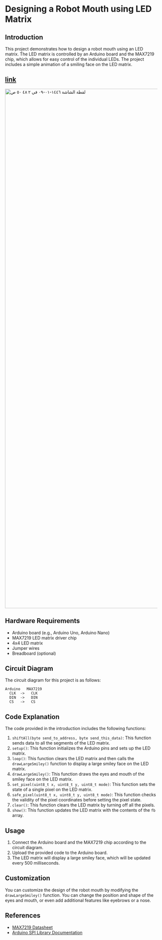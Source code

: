 # Designing a Robot Mouth using LED Matrix

## Introduction
This project demonstrates how to design a robot mouth using an LED matrix. The LED matrix is controlled by an Arduino board and the MAX7219 chip, which allows for easy control of the individual LEDs. The project includes a simple animation of a smiling face on the LED matrix.

## [link](https://wokwi.com/projects/403456819190881281)

<img width="1710" alt="‏لقطة الشاشة ١٤٤٦-٠١-٠٩ في ٢ ٤٨ ٥٠ ص" src="https://github.com/user-attachments/assets/8a63f355-b982-44ea-b13d-4c5de099b2e8">


## Hardware Requirements
- Arduino board (e.g., Arduino Uno, Arduino Nano)
- MAX7219 LED matrix driver chip
- 4x4 LED matrix
- Jumper wires
- Breadboard (optional)

## Circuit Diagram
The circuit diagram for this project is as follows:

```
Arduino   MAX7219
  CLK  ->   CLK
  DIN  ->   DIN
  CS   ->   CS
```
## Code Explanation
The code provided in the introduction includes the following functions:

1. `shiftAll(byte send_to_address, byte send_this_data)`: This function sends data to all the segments of the LED matrix.
2. `setup()`: This function initializes the Arduino pins and sets up the LED matrix.
3. `loop()`: This function clears the LED matrix and then calls the `drawLargeSmiley()` function to display a large smiley face on the LED matrix.
4. `drawLargeSmiley()`: This function draws the eyes and mouth of the smiley face on the LED matrix.
5. `set_pixel(uint8_t x, uint8_t y, uint8_t mode)`: This function sets the state of a single pixel on the LED matrix.
6. `safe_pixel(uint8_t x, uint8_t y, uint8_t mode)`: This function checks the validity of the pixel coordinates before setting the pixel state.
7. `clear()`: This function clears the LED matrix by turning off all the pixels.
8. `show()`: This function updates the LED matrix with the contents of the `fb` array.

## Usage
1. Connect the Arduino board and the MAX7219 chip according to the circuit diagram.
2. Upload the provided code to the Arduino board.
3. The LED matrix will display a large smiley face, which will be updated every 500 milliseconds.

## Customization
You can customize the design of the robot mouth by modifying the `drawLargeSmiley()` function. You can change the position and shape of the eyes and mouth, or even add additional features like eyebrows or a nose.

## References
- [MAX7219 Datasheet](https://datasheets.maximintegrated.com/en/ds/MAX7219-MAX7221.pdf)
- [Arduino SPI Library Documentation](https://www.arduino.cc/en/Reference/SPI)
